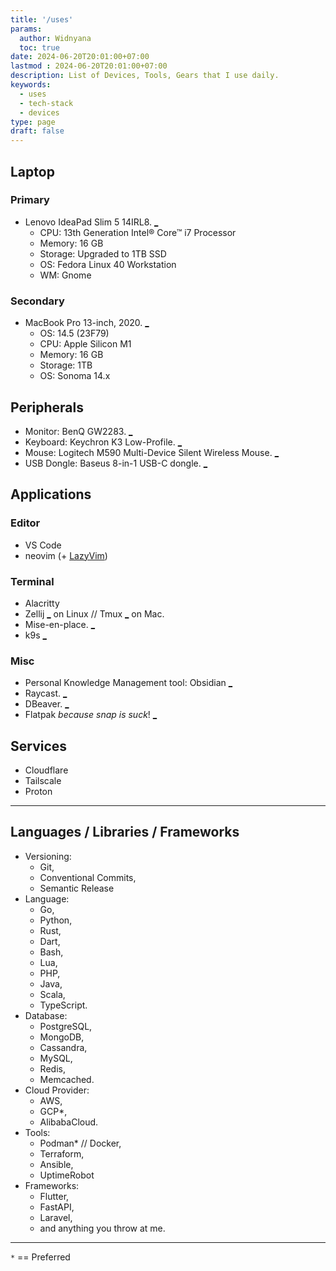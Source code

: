 ```yaml
---
title: '/uses'
params:
  author: Widnyana
  toc: true
date: 2024-06-20T20:01:00+07:00
lastmod : 2024-06-20T20:01:00+07:00
description: List of Devices, Tools, Gears that I use daily.
keywords:
  - uses
  - tech-stack
  - devices
type: page
draft: false
---
```




## Laptop

### Primary  

- Lenovo IdeaPad Slim 5 14IRL8. [_](https://psref.lenovo.com/syspool/Sys/PDF/IdeaPad/IdeaPad_Slim_5_14IRL8/IdeaPad_Slim_5_14IRL8_Spec.pdf)
  - CPU: 13th Generation Intel® Core™ i7 Processor
  - Memory: 16 GB
  - Storage: Upgraded to 1TB SSD
  - OS: Fedora Linux 40 Workstation
  - WM: Gnome

### Secondary

- MacBook Pro 13-inch, 2020. [_](https://support.apple.com/en-us/111893)
  - OS: 14.5 (23F79)
  - CPU: Apple Silicon M1
  - Memory: 16 GB
  - Storage: 1TB
  - OS: Sonoma 14.x


## Peripherals

- Monitor: BenQ GW2283. [_](https://www.benq.com/en-us/monitor/home/gw2283.html) 
- Keyboard: Keychron K3 Low-Profile. [_](https://www.keychron.com/products/keychron-k3-wireless-mechanical-keyboard)
- Mouse: Logitech M590 Multi-Device Silent Wireless Mouse. [_](https://www.logitech.com/en-us/products/mice/m590-silent-wireless-mouse.html)
- USB Dongle: Baseus 8-in-1 USB-C dongle. [_](https://baseusonline.com/product/60/baseus-metal-gleam-series-8-in-1-multifunctional-type-c-hub-docking-station)

## Applications

### Editor

- VS Code
- neovim (+ [LazyVim](http://www.lazyvim.org/))

### Terminal

- Alacritty
- Zellij [_](https://zellij.dev/) on Linux // Tmux [_](https://github.com/tmux/tmux/wiki) on Mac.
- Mise-en-place. [_](https://mise.jdx.dev/)
- k9s [_](https://k9s.io)

### Misc
- Personal Knowledge Management tool: Obsidian [_](http://obsidian.md/)
- Raycast. [_](https://www.raycast.com/)
- DBeaver. [_](https://dbeaver.io/)
- Flatpak *because snap is suck*! [_](https://flatpak.org/)

## Services

- Cloudflare
- Tailscale
- Proton

---

## Languages / Libraries / Frameworks

- Versioning: 
  - Git, 
  - Conventional Commits, 
  - Semantic Release
- Language: 
  - Go, 
  - Python, 
  - Rust, 
  - Dart, 
  - Bash, 
  - Lua, 
  - PHP, 
  - Java, 
  - Scala,
  - TypeScript.
- Database: 
  - PostgreSQL, 
  - MongoDB, 
  - Cassandra,
  - MySQL, 
  - Redis,
  - Memcached.
- Cloud Provider: 
  - AWS, 
  - GCP*, 
  - AlibabaCloud.
- Tools: 
  - Podman* // Docker,  
  - Terraform, 
  - Ansible,
  - UptimeRobot
- Frameworks: 
  - Flutter, 
  - FastAPI, 
  - Laravel, 
  - and anything you throw at me.

---

 `*` == Preferred